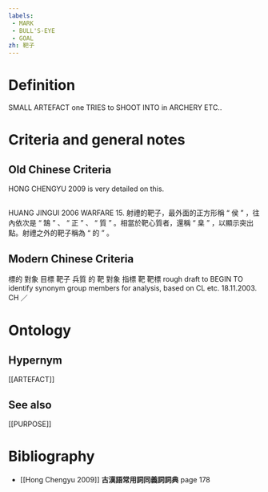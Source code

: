 ```yaml
---
labels: 
 - MARK
 - BULL'S-EYE
 - GOAL
zh: 靶子
---
```


# Definition
SMALL ARTEFACT one TRIES to SHOOT INTO in ARCHERY ETC..
# Criteria and general notes
## Old Chinese Criteria
HONG CHENGYU 2009 is very detailed on this.
## 
HUANG JINGUI 2006
WARFARE 15. 射禮的靶子，最外面的正方形稱 “ 侯 ” ，往內依次是 “ 鵠 ” 、 “ 正 ” 、 “ 質 ” 。相當於靶心質者，還稱 “ 臬 ” ，以顯示突出點。射禮之外的靶子稱為 “ 的 ” 。
## Modern Chinese Criteria
標的
對象
目標
靶子
兵質
的
靶
對象
指標
靶
靶標
rough draft to BEGIN TO identify synonym group members for analysis, based on CL etc. 18.11.2003. CH ／
# Ontology

## Hypernym
[[ARTEFACT]]
## See also
[[PURPOSE]]
# Bibliography
- [[Hong Chengyu 2009]]
**古漢語常用詞同義詞詞典** page 178
